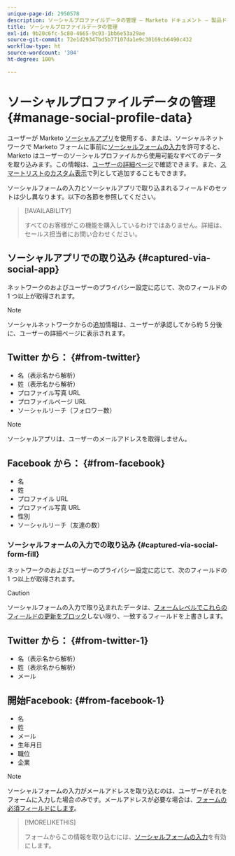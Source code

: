 ```yaml
---
unique-page-id: 2950578
description: ソーシャルプロファイルデータの管理 — Marketo ドキュメント — 製品ドキュメント
title: ソーシャルプロファイルデータの管理
exl-id: 9b20c6fc-5c80-4665-9c93-1bb6e53a29ae
source-git-commit: 72e1d29347bd5b77107da1e9c30169cb6490c432
workflow-type: ht
source-wordcount: '304'
ht-degree: 100%

---
```


# ソーシャルプロファイルデータの管理 {#manage-social-profile-data}

ユーザーが Marketo [ソーシャルアプリ](/help/marketo/product-docs/demand-generation/social/configuring-social-actions/customize-social-app-button.md)を使用する、または、ソーシャルネットワークで Marketo フォームに事前に[ソーシャルフォームの入力](/help/marketo/product-docs/demand-generation/forms/form-actions/enable-social-form-fill-on-a-form.md)を許可すると、Marketo はユーザーのソーシャルプロファイルから使用可能なすべてのデータを取り込みます。この情報は、[ユーザーの詳細ページ](/help/marketo/product-docs/core-marketo-concepts/smart-lists-and-static-lists/managing-people-in-smart-lists/using-the-person-detail-page.md)で確認できます。また、[スマートリストのカスタム表示](/help/marketo/product-docs/core-marketo-concepts/smart-lists-and-static-lists/using-smart-lists/create-and-change-views-for-lists-and-smart-list.md)で列として追加することもできます。

ソーシャルフォームの入力とソーシャルアプリで取り込まれるフィールドのセットは少し異なります。以下の各節を参照してください。

>[!AVAILABILITY]
>
>すべてのお客様がこの機能を購入しているわけではありません。詳細は、セールス担当者にお問い合わせください。

## ソーシャルアプリでの取り込み {#captured-via-social-app}

ネットワークのおよびユーザーのプライバシー設定に応じて、次のフィールドの 1 つ以上が取得されます。

>[!NOTE]
>
>ソーシャルネットワークからの追加情報は、ユーザーが承認してから約 5 分後に、ユーザーの詳細ページに表示されます。

## Twitter から： {#from-twitter}

* 名（表示名から解析）
* 姓（表示名から解析）
* プロファイル写真 URL
* プロファイルページ URL
* ソーシャルリーチ（フォロワー数）

>[!NOTE]
>
>ソーシャルアプリは、ユーザーのメールアドレスを取得しません。

## Facebook から： {#from-facebook}

* 名
* 姓
* プロファイル URL
* プロファイル写真 URL
* 性別
* ソーシャルリーチ（友達の数）

### ソーシャルフォームの入力での取り込み {#captured-via-social-form-fill}

ネットワークのおよびユーザーのプライバシー設定に応じて、次のフィールドの 1 つ以上が取得されます。

>[!CAUTION]
>
>ソーシャルフォームの入力で取り込まれたデータは、[フォームレベルでこれらのフィールドの更新をブロック](/help/marketo/product-docs/administration/field-management/block-updates-to-a-field.md)しない限り、一致するフィールドを上書きします。

## Twitter から： {#from-twitter-1}

* 名（表示名から解析）
* 姓（表示名から解析）
* メール

## 開始Facebook: {#from-facebook-1}

* 名
* 姓
* メール
* 生年月日
* 職位
* 企業

>[!NOTE]
>
>ソーシャルフォームの入力がメールアドレスを取り込むのは、ユーザーがそれをフォームに入力した場合&#x200B;_のみ_&#x200B;です。メールアドレスが必要な場合は、[フォームの必須フィールドにします](/help/marketo/product-docs/demand-generation/forms/creating-a-form/make-a-form-field-required.md)。

>[!MORELIKETHIS]
>
>フォームからこの情報を取り込むには、[ソーシャルフォームの入力](/help/marketo/product-docs/demand-generation/forms/form-actions/enable-social-form-fill-on-a-form.md)を有効にします。
